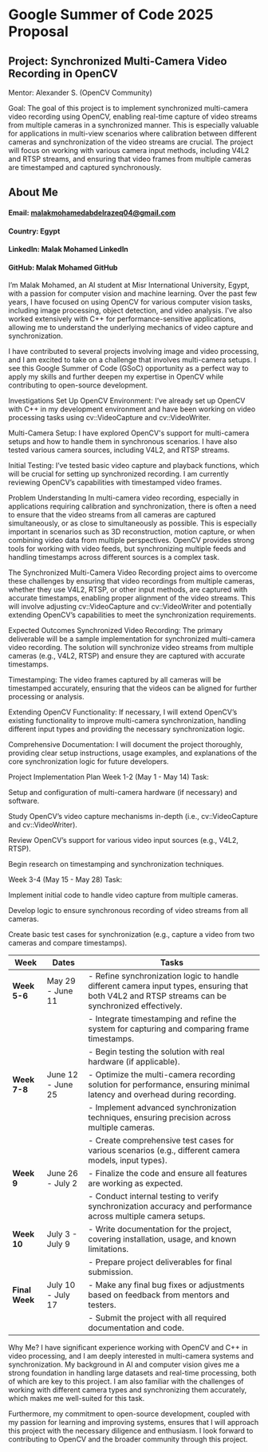 # Google Summer of Code 2025 Proposal
## Project: Synchronized Multi-Camera Video Recording in OpenCV
Mentor:
Alexander S. (OpenCV Community)

Goal:
The goal of this project is to implement synchronized multi-camera video recording using OpenCV, enabling real-time capture of video streams from multiple cameras in a synchronized manner. This is especially valuable for applications in multi-view scenarios where calibration between different cameras and synchronization of the video streams are crucial. The project will focus on working with various camera input methods, including V4L2 and RTSP streams, and ensuring that video frames from multiple cameras are timestamped and captured synchronously.

## About Me
#### Email: malakmohamedabdelrazeq04@gmail.com
#### Country: Egypt
#### LinkedIn: Malak Mohamed LinkedIn
#### GitHub: Malak Mohamed GitHub

I’m Malak Mohamed, an AI student at Misr International University, Egypt, with a passion for computer vision and machine learning. Over the past few years, I have focused on using OpenCV for various computer vision tasks, including image processing, object detection, and video analysis. I’ve also worked extensively with C++ for performance-sensitive applications, allowing me to understand the underlying mechanics of video capture and synchronization.

I have contributed to several projects involving image and video processing, and I am excited to take on a challenge that involves multi-camera setups. I see this Google Summer of Code (GSoC) opportunity as a perfect way to apply my skills and further deepen my expertise in OpenCV while contributing to open-source development.

Investigations
Set Up OpenCV Environment: I’ve already set up OpenCV with C++ in my development environment and have been working on video processing tasks using cv::VideoCapture and cv::VideoWriter.

Multi-Camera Setup: I have explored OpenCV's support for multi-camera setups and how to handle them in synchronous scenarios. I have also tested various camera sources, including V4L2, and RTSP streams.

Initial Testing: I’ve tested basic video capture and playback functions, which will be crucial for setting up synchronized recording. I am currently reviewing OpenCV’s capabilities with timestamped video frames.

Problem Understanding
In multi-camera video recording, especially in applications requiring calibration and synchronization, there is often a need to ensure that the video streams from all cameras are captured simultaneously, or as close to simultaneously as possible. This is especially important in scenarios such as 3D reconstruction, motion capture, or when combining video data from multiple perspectives. OpenCV provides strong tools for working with video feeds, but synchronizing multiple feeds and handling timestamps across different sources is a complex task.

The Synchronized Multi-Camera Video Recording project aims to overcome these challenges by ensuring that video recordings from multiple cameras, whether they use V4L2, RTSP, or other input methods, are captured with accurate timestamps, enabling proper alignment of the video streams. This will involve adjusting cv::VideoCapture and cv::VideoWriter and potentially extending OpenCV’s capabilities to meet the synchronization requirements.

Expected Outcomes
Synchronized Video Recording:
The primary deliverable will be a sample implementation for synchronized multi-camera video recording. The solution will synchronize video streams from multiple cameras (e.g., V4L2, RTSP) and ensure they are captured with accurate timestamps.

Timestamping:
The video frames captured by all cameras will be timestamped accurately, ensuring that the videos can be aligned for further processing or analysis.

Extending OpenCV Functionality:
If necessary, I will extend OpenCV’s existing functionality to improve multi-camera synchronization, handling different input types and providing the necessary synchronization logic.

Comprehensive Documentation:
I will document the project thoroughly, providing clear setup instructions, usage examples, and explanations of the core synchronization logic for future developers.

Project Implementation Plan
Week 1-2 (May 1 - May 14)
Task:

Setup and configuration of multi-camera hardware (if necessary) and software.

Study OpenCV’s video capture mechanisms in-depth (i.e., cv::VideoCapture and cv::VideoWriter).

Review OpenCV’s support for various video input sources (e.g., V4L2, RTSP).

Begin research on timestamping and synchronization techniques.

Week 3-4 (May 15 - May 28)
Task:

Implement initial code to handle video capture from multiple cameras.

Develop logic to ensure synchronous recording of video streams from all cameras.

Create basic test cases for synchronization (e.g., capture a video from two cameras and compare timestamps).


| **Week**             | **Dates**             | **Tasks**                                                                                                                                              |
|----------------------|-----------------------|--------------------------------------------------------------------------------------------------------------------------------------------------------|
| **Week 5-6**         | May 29 - June 11      | - Refine synchronization logic to handle different camera input types, ensuring that both V4L2 and RTSP streams can be synchronized effectively.        |
|                      |                       | - Integrate timestamping and refine the system for capturing and comparing frame timestamps.                                                           |
|                      |                       | - Begin testing the solution with real hardware (if applicable).                                                                                       |
| **Week 7-8**         | June 12 - June 25     | - Optimize the multi-camera recording solution for performance, ensuring minimal latency and overhead during recording.                                 |
|                      |                       | - Implement advanced synchronization techniques, ensuring precision across multiple cameras.                                                           |
|                      |                       | - Create comprehensive test cases for various scenarios (e.g., different camera models, input types).                                                   |
| **Week 9**           | June 26 - July 2      | - Finalize the code and ensure all features are working as expected.                                                                                  |
|                      |                       | - Conduct internal testing to verify synchronization accuracy and performance across multiple camera setups.                                            |
| **Week 10**          | July 3 - July 9       | - Write documentation for the project, covering installation, usage, and known limitations.                                                           |
|                      |                       | - Prepare project deliverables for final submission.                                                                                                  |
| **Final Week**       | July 10 - July 17     | - Make any final bug fixes or adjustments based on feedback from mentors and testers.                                                                  |
|                      |                       | - Submit the project with all required documentation and code.                                                                                         |

Why Me?
I have significant experience working with OpenCV and C++ in video processing, and I am deeply interested in multi-camera systems and synchronization. My background in AI and computer vision gives me a strong foundation in handling large datasets and real-time processing, both of which are key to this project. I am also familiar with the challenges of working with different camera types and synchronizing them accurately, which makes me well-suited for this task.

Furthermore, my commitment to open-source development, coupled with my passion for learning and improving systems, ensures that I will approach this project with the necessary diligence and enthusiasm. I look forward to contributing to OpenCV and the broader community through this project.
